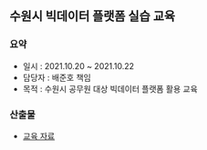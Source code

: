 ## 수원시 빅데이터 플랫폼 실습 교육
### 요약
- 일시 : 2021.10.20 ~ 2021.10.22
- 담당자 : 배준호 책임
- 목적 : 수원시 공무원 대상 빅데이터 플랫폼 활용 교육
 
### 산출물
- [교육 자료]()
